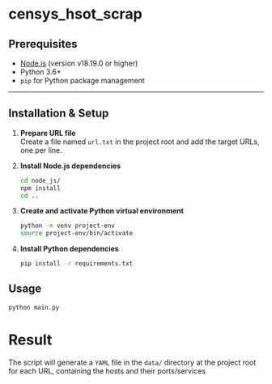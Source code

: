 # censys_hsot_scrap



## Prerequisites

- [Node.js](https://nodejs.org/) (version v18.19.0 or higher)  
- Python 3.6+  
- `pip` for Python package management  

---

## Installation & Setup

1. **Prepare URL file**  
   Create a file named `url.txt` in the project root and add the target URLs, one per line.

2. **Install Node.js dependencies**
   ```bash
   cd node_js/
   npm install
   cd ..
   ```

3. **Create and activate Python virtual environment**
   ```bash
   python -m venv project-env
   source project-env/bin/activate
   ```

4. **Install Python dependencies**
   ```bash
   pip install -r requirements.txt
   ```

## Usage 
   ```bash
   python main.py
   ```
   
# Result 
   The script will generate a `YAML` file in the `data/` directory at the project root for each URL, containing the hosts and their ports/services 

